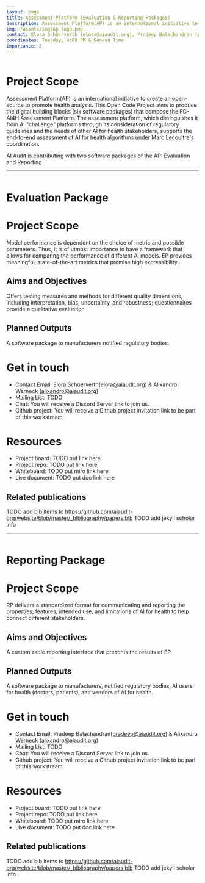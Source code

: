 ```yaml
---
layout: page
title: Assessment Platform (Evaluation & Reporting Packages)
description: Assessment Platform(AP) is an international initiative to create an open-source to promote health analysis.
img: /assets/img/ap_logo.png
contact: Elora Schöerverth (elora@aiaudit.org), Pradeep Balachandran (pradeep@aiaudit.org) & Alixandro Werneck (alixandro@aiaudit.org)
coordinates: Tuesday, 4:00 PM & Geneva Time
importance: 3
---
```


<div class="row">
    <div class="col-sm mt-3 mt-md-0">
        <img class="img-fluid rounded z-depth-1" src="{{ '/assets/img/ap_logo.png' | relative_url }}" alt="" title="example image"/>
    </div>
</div>

# Project Scope

Assessment Platform(AP) is an international initiative to create an open-source to promote health analysis. This Open Code Project aims to produce the digital building blocks (six software packages) that compose the FG-AI4H Assessment Platform. The assessment platform, which distinguishes it from AI "challenge" platforms through its consideration of regulatory guidelines and the needs of other AI for health stakeholders, supports the end-to-end assessment of AI for health algorithms under Marc Lecoultre's coordination.

AI Audit is contributing with two software packages of the AP: Evaluation and Reporting.

_______________________________________________________

<div class="row">
    <div class="col-sm mt-3 mt-md-0">
        <img class="img-fluid rounded z-depth-1" src="{{ '/assets/img/ep_logo.png' | relative_url }}" alt="" title=""/>
    </div>
</div>

# Evaluation Package

# Project Scope

Model performance is dependent on the choice of metric and possible parameters. Thus, it is of utmost importance to have a framework that allows for comparing the performance of different AI models. EP provides meaningful, state-of-the-art metrics that promise high expressibility.

## Aims and Objectives
Offers testing measures and methods for different quality dimensions, including interpretation, bias, uncertainty, and robustness; questionnaires provide a qualitative evaluation

## Planned Outputs
A software package to manufacturers notified regulatory bodies.

# Get in touch
* Contact Email: Elora Schöerverth(elora@aiaudit.org) & Alixandro Werneck (alixandro@aiaudit.org)
* Mailing List: TODO
* Chat: You will receive a Discord Server link to join us.
* Github project: You will receive a Github project invitation link to be part of this workstream.

# Resources
* Project board: TODO put link here
* Project repo: TODO put link here
* Whiteboard: TODO put miro link here
* Live document: TODO put doc link here

## Related publications
TODO add bib items to https://github.com/aiaudit-org/website/blob/master/_bibliography/papers.bib
TODO add jekyll scholar info

_______________________________________________________

<div class="row">
    <div class="col-sm mt-3 mt-md-0">
        <img class="img-fluid rounded z-depth-1" src="{{ '/assets/img/rp_logo.png' | relative_url }}" alt="" title="example image"/>
    </div>
</div>

# Reporting Package

# Project Scope
RP delivers a standardized format for communicating and reporting the properties, features, intended use, and limitations of AI for health to help connect different stakeholders.

## Aims and Objectives
A customizable reporting interface that presents the results of EP.

## Planned Outputs
A software package to manufacturers, notified regulatory bodies, AI users for health (doctors, patients), and vendors of AI for health.

# Get in touch
* Contact Email: Pradeep Balachandran(pradeep@aiaudit.org) & Alixandro Werneck (alixandro@aiaudit.org)
* Mailing List: TODO
* Chat: You will receive a Discord Server link to join us.
* Github project: You will receive a Github project invitation link to be part of this workstream.

# Resources
* Project board: TODO put link here
* Project repo: TODO put link here
* Whiteboard: TODO put miro link here
* Live document: TODO put doc link here

## Related publications
TODO add bib items to https://github.com/aiaudit-org/website/blob/master/_bibliography/papers.bib
TODO add jekyll scholar info
